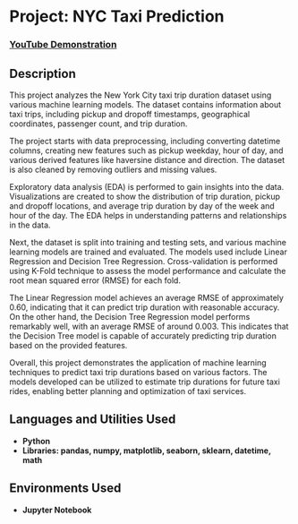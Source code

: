 <h1>Project: NYC Taxi Prediction</h1>

 ### [YouTube Demonstration](https://youtu.be/7eJexJVCqJo)

<h2>Description</h2>
This project analyzes the New York City taxi trip duration dataset using various machine learning models. The dataset contains information about taxi trips, including pickup and dropoff timestamps, geographical coordinates, passenger count, and trip duration.

The project starts with data preprocessing, including converting datetime columns, creating new features such as pickup weekday, hour of day, and various derived features like haversine distance and direction. The dataset is also cleaned by removing outliers and missing values.

Exploratory data analysis (EDA) is performed to gain insights into the data. Visualizations are created to show the distribution of trip duration, pickup and dropoff locations, and average trip duration by day of the week and hour of the day. The EDA helps in understanding patterns and relationships in the data.

Next, the dataset is split into training and testing sets, and various machine learning models are trained and evaluated. The models used include Linear Regression and Decision Tree Regression. Cross-validation is performed using K-Fold technique to assess the model performance and calculate the root mean squared error (RMSE) for each fold.

The Linear Regression model achieves an average RMSE of approximately 0.60, indicating that it can predict trip duration with reasonable accuracy. On the other hand, the Decision Tree Regression model performs remarkably well, with an average RMSE of around 0.003. This indicates that the Decision Tree model is capable of accurately predicting trip duration based on the provided features.

Overall, this project demonstrates the application of machine learning techniques to predict taxi trip durations based on various factors. The models developed can be utilized to estimate trip durations for future taxi rides, enabling better planning and optimization of taxi services.
<br />


<h2>Languages and Utilities Used</h2>

- <b>Python</b> 
- <b>Libraries: pandas, numpy, matplotlib, seaborn, sklearn, datetime, math</b>

<h2>Environments Used </h2>

- <b>Jupyter Notebook</b>

